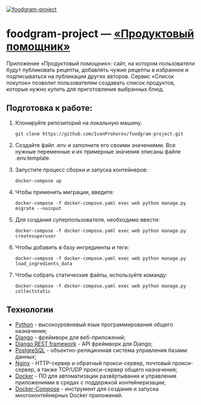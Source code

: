 [![foodgram-project](https://github.com/IvanProhorov/foodgram-project/actions/workflows/main.yml/badge.svg)](https://github.com/IvanProhorov/foodgram-project/actions/workflows/main.yml)
# foodgram-project — [«Продуктовый помощник»](http://178.154.211.92/)	
Приложение «Продуктовый помощник»: сайт, на котором пользователи будут публиковать рецепты, добавлять чужие рецепты в избранное и подписываться на публикации других авторов. Сервис «Список покупок» позволит пользователям создавать список продуктов, которые нужно купить для приготовления выбранных блюд.
## Подготовка к работе:

1) Клонируйте репозиторий на локальную машину.  
   ```
   git clone https://github.com/IvanProhorov/foodgram-project.git
   ```
2) Создайте файл .env и заполните его своими значениями. Все нужные переменные и их примерные значения описаны файле .env.template.

3) Запустите процесс сборки и запуска контейнеров:  
   ```
   docker-compose up
   ```
4) Чтобы применить миграции, введите:  
   ```
   docker-compose -f docker-compose.yaml exec web python manage.py migrate --noinput
   ```
5) Для создания суперпользователя, необходимо ввести:  
   ```
   docker-compose -f docker-compose.yaml exec web python manage.py createsuperuser
   ```
6) Чтобы добавить в базу ингредиенты и теги:  
   ```
   docker-compose -f docker-compose.yaml exec web python manage.py load_ingredients_data
   ```
7) Чтобы собрать статические файлы, используйте команду:  
   ```
   docker-compose -f docker-compose.yaml exec web python manage.py collectstatic
   ```
   
## Технологии
* [Python](https://www.python.org/) - высокоуровневый язык программирования общего назначения;
* [Django](https://www.djangoproject.com/) - фреймворк для веб-приложений;
* [Django REST framework](https://www.django-rest-framework.org/) - API фреймворк для Django;
* [PostgreSQL](https://www.postgresql.org/) - объектно-реляционная система управления базами данных;
* [Nginx](https://nginx.org/) - HTTP-сервер и обратный прокси-сервер, почтовый прокси-сервер, а также TCP/UDP прокси-сервер общего назначения;
* [Docker](https://www.docker.com/) - ПО для автоматизации развёртывания и управления приложениями в средах с поддержкой контейнеризации;
* [Docker-Compose](https://docs.docker.com/compose/) - инструмент для создания и запуска многоконтейнерных Docker приложений. 
